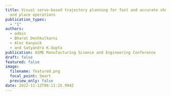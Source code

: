 ```yaml
---
title: Visual servo-based trajectory planning for fast and accurate sheet pick
  and place operations
publication_types:
  - "1"
authors:
  - admin
  - Bharat Deshkulkarni
  - Alec Kanyuck
  - and Satyandra K.Gupta
publication: ASME Manufacturing Science and Engineering Conference
draft: false
featured: false
image:
  filename: featured.png
  focal_point: Smart
  preview_only: false
date: 2022-11-12T06:11:25.994Z
---
```

